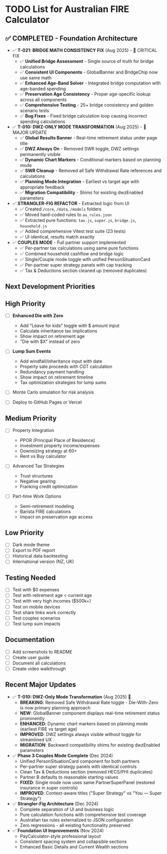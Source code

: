# TODO List for Australian FIRE Calculator

## ✅ COMPLETED - Foundation Architecture  
- ✅ **T-021: BRIDGE MATH CONSISTENCY FIX** (Aug 2025) - 🔧 CRITICAL FIX
  - ✅ **Unified Bridge Assessment** - Single source of truth for bridge calculations
  - ✅ **Consistent UI Components** - GlobalBanner and BridgeChip now use same math
  - ✅ **Enhanced Age-Band Solver** - Integrated bridge computation with age-banded spending
  - ✅ **Preservation Age Consistency** - Proper age-specific lookup across all components
  - ✅ **Comprehensive Testing** - 25+ bridge consistency and golden scenario tests
  - ✅ **Bug Fixes** - Fixed bridge calculation loop causing incorrect spending calculations
- ✅ **T-010: DWZ-ONLY MODE TRANSFORMATION** (Aug 2025) - 🚀 MAJOR UPDATE
  - ✅ **Global Results Banner** - Real-time retirement status under page title
  - ✅ **DWZ Always On** - Removed SWR toggle, DWZ settings permanently visible
  - ✅ **Dynamic Chart Markers** - Conditional markers based on planning mode
  - ✅ **SWR Cleanup** - Removed all Safe Withdrawal Rate references and calculations
  - ✅ **Planning Mode Integration** - Earliest vs target age with appropriate feedback
  - ✅ **Migration Compatibility** - Shims for existing dwzEnabled parameters
- ✅ **STRANGLER-FIG REFACTOR** - Extracted logic from UI
  - ✅ Created `/core`, `/data`, `/models` folders  
  - ✅ Moved hard-coded rules to `au_rules.json`
  - ✅ Extracted pure functions: `tax.js`, `super.js`, `bridge.js`, `household.js`
  - ✅ Added comprehensive Vitest test suite (23 tests)
  - ✅ UI identical, results match exactly
- ✅ **COUPLES MODE** - Full partner support implemented
  - ✅ Per-partner tax calculations using same pure functions
  - ✅ Combined household cashflow and bridge logic  
  - ✅ Single/Couple mode toggle with unified PersonSituationCard
  - ✅ Per-partner super strategy panels with cap tracking
  - ✅ Tax & Deductions section cleaned up (removed duplicates)

## Next Development Priorities

## High Priority
- [ ] **Enhanced Die with Zero**
  - Add "Leave for kids" toggle with $ amount input
  - Calculate inheritance tax implications
  - Show impact on retirement age
  - "Die with $X" instead of zero
  
- [ ] **Lump Sum Events**
  - Add windfall/inheritance input with date
  - Property sale proceeds with CGT calculation
  - Redundancy payment handling
  - Show impact on retirement timeline
  - Tax optimization strategies for lump sums

- [ ] Monte Carlo simulation for risk analysis
- [ ] Deploy to GitHub Pages or Vercel

## Medium Priority
- [ ] Property Integration
  - PPOR (Principal Place of Residence)
  - Investment property income/expenses
  - Downsizing strategy at 60+
  - Rent vs Buy calculator
  
- [ ] Advanced Tax Strategies
  - Trust structures
  - Negative gearing
  - Franking credit optimization
  
- [ ] Part-time Work Options
  - Semi-retirement modeling
  - Barista FIRE calculations
  - Impact on preservation age access

## Low Priority
- [ ] Dark mode theme
- [ ] Export to PDF report
- [ ] Historical data backtesting
- [ ] International version (NZ, UK)

## Testing Needed
- [ ] Test with $0 expenses
- [ ] Test with retirement age < current age
- [ ] Test with very high incomes ($500k+)
- [ ] Test on mobile devices
- [ ] Test share links work correctly
- [ ] Test couples scenarios
- [ ] Test lump sum impacts

## Documentation
- [ ] Add screenshots to README
- [ ] Create user guide
- [ ] Document all calculations
- [ ] Create video walkthrough

## Recent Major Updates
- ✅ **T-010: DWZ-Only Mode Transformation** (Aug 2025) 🚀
  - **BREAKING**: Removed Safe Withdrawal Rate toggle - Die-With-Zero is now primary planning approach
  - **NEW**: GlobalBanner component displays real-time retirement status prominently
  - **ENHANCED**: Dynamic chart markers based on planning mode (earliest FIRE vs target age)
  - **IMPROVED**: DWZ settings always visible without toggle for streamlined UX
  - **MIGRATION**: Backward compatibility shims for existing dwzEnabled parameters
- ✅ **Phase 3 Couples Mode Complete** (Dec 2024)
  - Unified PersonSituationCard component for both partners
  - Per-partner super strategy panels with identical controls
  - Clean Tax & Deductions section (removed HECS/PHI duplicates)
  - Partner B defaults to reasonable starting values
  - **FIXED**: Single mode now uses same PartnerSuperPanel (restored insurance in super controls)
  - **IMPROVED**: Context-aware titles ("Super Strategy" vs "You — Super Strategy")
- ✅ **Strangler-Fig Architecture** (Dec 2024)  
  - Complete separation of UI and business logic
  - Pure calculation functions with comprehensive test coverage
  - Australian tax rules externalized to JSON configuration
  - Zero regressions - all existing functionality preserved
- ✅ **Foundation UI Improvements** (Nov 2024)
  - PayCalculator-style professional layout
  - Consistent spacing system and collapsible sections
  - Enhanced Basic Details and Current Wealth sections